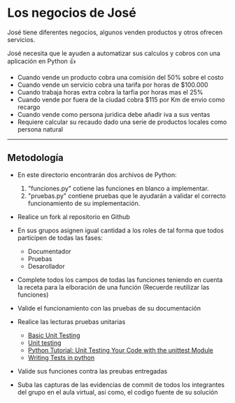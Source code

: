 # Los negocios de José

José tiene diferentes negocios, algunos venden productos y otros ofrecen
servicios.

José necesita que le ayuden a automatizar sus calculos y cobros con una
aplicación en Python :+1:

- Cuando vende un producto cobra una comisión del 50% sobre el costo
- Cuando vende un servicio cobra una tarifa por horas de $100.000
- Cuando trabaja horas extra cobra la tarfia por horas mas el 25%
- Cuando vende por fuera de la ciudad cobra $115 por Km de envio como
recargo
- Cuando vende como persona juridica debe añadir iva a sus ventas
- Requiere calcular su recaudo dado una serie de productos locales como
persona natural

---

## Metodología

- En este directorio encontrarán dos archivos de Python:
    1. "funciones.py" cotiene las funciones en blanco a implementar.
    2. "pruebas.py" contiene pruebas que le ayudarán a validar el correcto
funcionamiento de su implementación.

- Realice un fork al repositorio en Github

- En sus grupos asignen igual cantidad a los roles de tal forma que
todos participen de todas las fases:
    - Documentador
    - Pruebas
    - Desarollador

- Complete todos los campos de todas las funciones teniendo en cuenta
la receta para la elboración de una función (Recuerde reutilizar las
funciones)

- Valide el funcionamiento con las pruebas de su documentación

- Realice las lecturas pruebas unitarias

    - [Basic Unit Testing](https://android.jlelse.eu/basics-of-unit-testing-affdd2273310)
    - [Unit testing](https://hackernoon.com/my-honest-opinion-about-unit-testing-84eee5e893ad)
    - [Python Tutorial: Unit Testing Your Code with the unittest Module
](https://www.youtube.com/watch?v=6tNS--WetLI)
    - [Writing Tests in python](https://docs.python-guide.org/writing/tests/)

- Valide sus funciones contra las preubas entregadas

- Suba las capturas de las evidencias de commit de todos los integrantes del grupo
en el aula virtual, asi como, el codigo fuente de su solución

